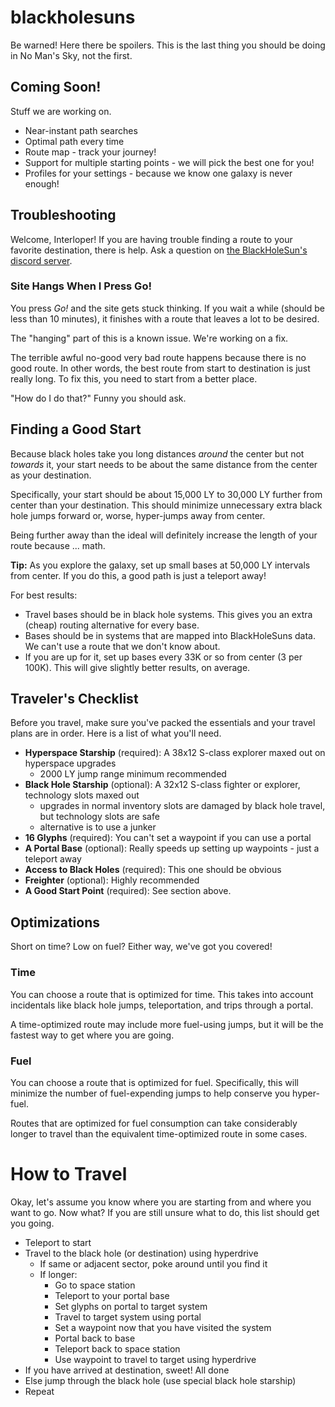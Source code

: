 # blackholesuns

Be warned! Here there be spoilers. This is the last thing you should be doing in No Man's Sky, not the first.

## Coming Soon!

Stuff we are working on.

- Near-instant path searches
- Optimal path every time
- Route map - track your journey!
- Support for multiple starting points - we will pick the best one for you!
- Profiles for your settings - because we know one galaxy is never enough!

## Troubleshooting

Welcome, Interloper! If you are having trouble finding a route to your favorite destination, there is help. Ask a question on [the BlackHoleSun's discord server](https://discord.blackholesuns.com).

### Site Hangs When I Press Go!

You press _Go!_ and the site gets stuck thinking. If you wait a while (should be less than 10 minutes), it finishes with a route that leaves a lot to be desired.

The "hanging" part of this is a known issue. We're working on a fix.

The terrible awful no-good very bad route happens because there is no good route. In other words, the best route from start to destination is just really long. To fix this, you need to start from a better place.

"How do I do that?" Funny you should ask.

## Finding a Good Start

Because black holes take you long distances _around_ the center but not _towards_ it, your start needs to be about the same distance from the center as your destination.

Specifically, your start should be about 15,000 LY to 30,000 LY further from center than your destination. This should minimize unnecessary extra black hole jumps forward or, worse, hyper-jumps away from center.

Being further away than the ideal will definitely increase the length of your route because ... math.

**Tip:** As you explore the galaxy, set up small bases at 50,000 LY intervals from center. If you do this, a good path is just a teleport away!

For best results:

- Travel bases should be in black hole systems. This gives you an extra (cheap) routing alternative for every base.
- Bases should be in systems that are mapped into BlackHoleSuns data. We can't use a route that we don't know about.
- If you are up for it, set up bases every 33K or so from center (3 per 100K). This will give slightly better results, on average.

## Traveler's Checklist

Before you travel, make sure you've packed the essentials and your travel plans are in order. Here is a list of what you'll need.

- **Hyperspace Starship** (required): A 38x12 S-class explorer maxed out on hyperspace upgrades
  - 2000 LY jump range minimum recommended
- **Black Hole Starship** (optional): A 32x12 S-class fighter or explorer, technology slots maxed out
  - upgrades in normal inventory slots are damaged by black hole travel, but technology slots are safe
  - alternative is to use a junker
- **16 Glyphs** (required): You can't set a waypoint if you can use a portal
- **A Portal Base** (optional): Really speeds up setting up waypoints - just a teleport away
- **Access to Black Holes** (required): This one should be obvious
- **Freighter** (optional): Highly recommended
- **A Good Start Point** (required): See section above.

## Optimizations

Short on time? Low on fuel? Either way, we've got you covered!

### Time

You can choose a route that is optimized for time. This takes into account incidentals like black hole jumps, teleportation, and trips through a portal.

A time-optimized route may include more fuel-using jumps, but it will be the fastest way to get where you are going.

### Fuel

You can choose a route that is optimized for fuel. Specifically, this will minimize the number of fuel-expending jumps to help conserve you hyper-fuel.

Routes that are optimized for fuel consumption can take considerably longer to travel than the equivalent time-optimized route in some cases.

# How to Travel

Okay, let's assume you know where you are starting from and where you want to go. Now what? If you are still unsure what to do, this list should get you going.

- Teleport to start
- Travel to the black hole (or destination) using hyperdrive
  - If same or adjacent sector, poke around until you find it
  - If longer:
    - Go to space station
    - Teleport to your portal base
    - Set glyphs on portal to target system
    - Travel to target system using portal
    - Set a waypoint now that you have visited the system
    - Portal back to base
    - Teleport back to space station
    - Use waypoint to travel to target using hyperdrive
- If you have arrived at destination, sweet! All done
- Else jump through the black hole (use special black hole starship)
- Repeat
